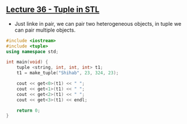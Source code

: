 ## [Lecture 36 - Tuple in STL](/readme/l36-Tuple-in-STL.md)

-   Just linke in pair, we can pair two heterogeneous objects, in tuple we can pair multiple objects.

```c++
#include <iostream>
#include <tuple>
using namespace std;

int main(void) {
    tuple <string, int, int, int> t1;
    t1 = make_tuple("Shihab", 23, 324, 23);

    cout << get<0>(t1) << " ";
    cout << get<1>(t1) << " ";
    cout << get<2>(t1) << " ";
    cout << get<3>(t1) << endl;

    return 0;
}
```
